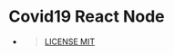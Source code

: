 # Covid19 React Node

* >[LICENSE MIT](https://github.com/OfilioHA/covid19_react_node/blob/Master/LICENSE)